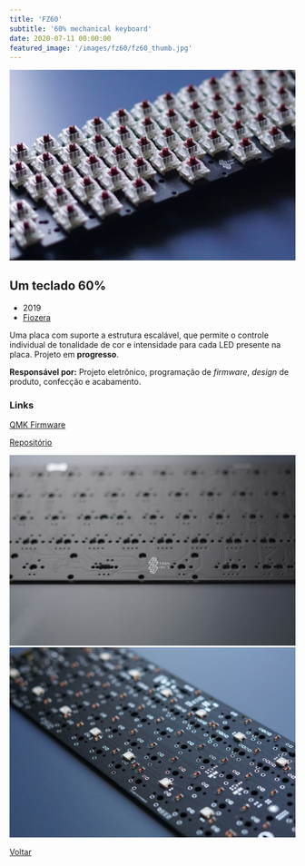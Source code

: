 ```yaml
---
title: 'FZ60'
subtitle: '60% mechanical keyboard'
date: 2020-07-11 00:00:00
featured_image: '/images/fz60/fz60_thumb.jpg'
---
```


![](/images/fz60/fz60_01.jpg)

## Um teclado 60%

* 2019
* [Fiozera](https://fiozera.com.br/)

Uma placa com suporte a estrutura escalável, que permite o controle individual de tonalidade de cor e intensidade para cada LED presente na placa. Projeto em **progresso**.

**Responsável por:** Projeto eletrônico, programação de *firmware*, *design* de produto, confecção e acabamento.

### Links

[QMK Firmware](https://qmk.fm/)

[Repositório](https://github.com/andrebla/fz60)

<div class="gallery" data-columns="2">
	<img src="/images/fz60/fz60_02.jpg">
	<img src="/images/fz60/fz60_03.jpg">
</div>

<a href='/' class="button button--large">Voltar</a>